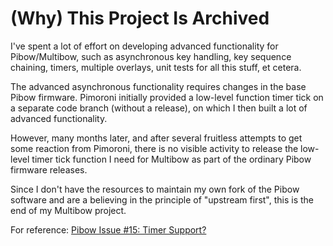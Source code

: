 # (Why) This Project Is Archived

I've spent a lot of effort on developing advanced functionality for
Pibow/Multibow, such as asynchronous key handling, key sequence chaining,
timers, multiple overlays, unit tests for all this stuff, et cetera.

The advanced asynchronous functionality requires changes in the base Pibow
firmware. Pimoroni initially provided a low-level function timer tick on a
separate code branch (without a release), on which I then built a lot of
advanced functionality.

However, many months later, and after several fruitless attempts to get some
reaction from Pimoroni, there is no visible activity to release the low-level
timer tick function I need for Multibow as part of the ordinary Pibow firmware
releases.

Since I don't have the resources to maintain my own fork of the Pibow software
and are a believing in the principle of "upstream first", this is the end of
my Multibow project.

For reference: [Pibow Issue #15: Timer
Support?](https://github.com/pimoroni/keybow-firmware/issues/15)